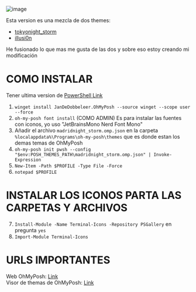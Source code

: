 ![image](https://github.com/user-attachments/assets/450493da-ffa7-43b0-89e1-25b145878d49)

Esta version es una mezcla de dos themes:
- [tokyonight_storm](https://ohmyposh.dev/docs/themes#tokyonight_storm)
- [illusi0n](https://ohmyposh.dev/docs/themes#illusi0n)

He fusionado lo que mas me gusta de las dos y sobre eso estoy creando mi modificación

# COMO INSTALAR

Tener ultima version de [PowerShell Link](https://github.com/PowerShell/PowerShell/releases/latest)

1. `winget install JanDeDobbeleer.OhMyPosh --source winget --scope user --force`
2. `oh-my-posh font install` (COMO ADMIN) Es para instalar las fuentes con iconos, yo uso "JetBrainsMono Nerd Font Mono"
3. Añadir el archivo `madridnight_storm.omp.json` en la carpeta `%localappdata%\Programs\oh-my-posh\themes` que es donde estan los demas temas de OhMyPosh
4. `oh-my-posh init pwsh --config "$env:POSH_THEMES_PATH\madridnight_storm.omp.json" | Invoke-Expression`
5. `New-Item -Path $PROFILE -Type File -Force`
6. `notepad $PROFILE`

# INSTALAR LOS ICONOS PARTA LAS CARPETAS Y ARCHIVOS

7. `Install-Module -Name Terminal-Icons -Repository PSGallery` en pregunta `yes`
8. `Import-Module Terminal-Icons`

# URLS IMPORTANTES

Web OhMyPosh: [Link](https://ohmyposh.dev/)\
Visor de themas de OhMyPosh: [Link](https://ohmyposh.dev/docs/themes)

